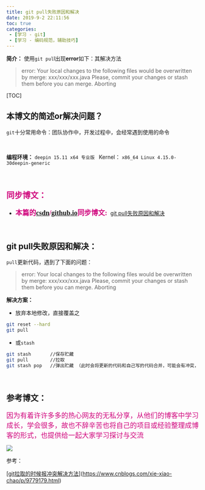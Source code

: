 ```yaml
---
title: git pull失败原因和解决
date: 2019-9-2 22:11:56
toc: true
categories: 
 - [学习 - git]
 - [学习 - 编码规范，辅助技巧]
---
```




**简介：**  使用`git pul`l出现**error**如下：其解决方法

>  error: Your local changes to the following files would be overwritten by merge:
>         xxx/xxx/xxx.java   Please, commit your changes or stash them before you can           merge.  Aborting

[TOC]

## 本博文的简述or解决问题？

​		`git`十分常用命令：团队协作中，开发过程中，会经常遇到使用的命令

<br>

**编程环境：**  `deepin 15.11 x64 专业版 `    Kernel： `x86_64 Linux 4.15.0-30deepin-generic`

<br>

## <font color=#D0087E  face="幼圆">同步博文：</font>

- <font color=#D0087E  size=4 face="幼圆">**本篇的[csdn](https://blog.csdn.net/qq_33154343)/[github.io](https://touwoyimuli.github.io/)同步博文:** </font>  [git pull失败原因和解决](https://blog.csdn.net/qq_33154343/article/details/100397800)

<br>

## git pull失败原因和解决：

`pull`更新代码，遇到了下面的问题：

>  error: Your local changes to the following files would be overwritten by merge:
>         xxx/xxx/xxx.java   Please, commit your changes or stash them before you can           merge.  Aborting

**解决方案：**

- 放弃本地修改，直接覆盖之

```bash
git reset --hard
git pull
```



- 或`stash`

```bash
git stash       //保存贮藏
git pull        //拉取
git stash pop   //弹出贮藏 （此时会将更新的代码和自己写的代码合并，可能会有冲突，需要手动解决冲突）
```

<br>

## 参考博文：

<font color=#D0087E size=4 face="幼圆">因为有着许许多多的热心网友的无私分享，从他们的博客中学习成长，学会很多，故也不辞辛苦也将自己的项目或经验整理成博客的形式，也提供给一起大家学习探讨与交流 </font>

![](https://raw.githubusercontent.com/touwoyimuli/FigureBed/master/img/20190719175818.png)

参考：

[[git拉取的时候报冲突解决方法](https://www.cnblogs.com/xie-xiao-chao/p/9779179.html)](https://www.cnblogs.com/xie-xiao-chao/p/9779179.html) 

